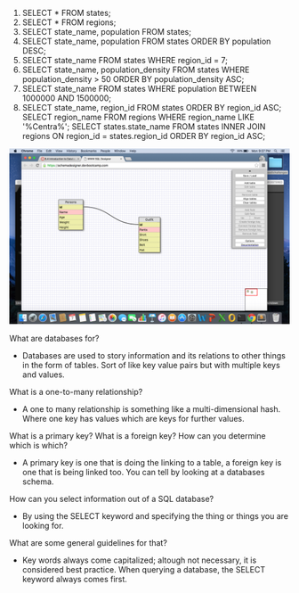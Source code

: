 1. SELECT * FROM states;
2. SELECT * FROM regions;
3. SELECT state_name, population FROM states;
4. SELECT state_name, population FROM states ORDER BY population DESC;
5. SELECT state_name FROM states WHERE region_id = 7;
6. SELECT state_name, population_density FROM states WHERE population_density > 50 ORDER BY population_density ASC;
7. SELECT state_name FROM states  WHERE population BETWEEN  1000000 AND 1500000;
8. SELECT state_name, region_id FROM states ORDER BY region_id ASC;
SELECT region_name FROM regions WHERE region_name LIKE '%Centra%';
SELECT states.state_name FROM states INNER JOIN regions ON region_id  = states.region_id ORDER BY region_id ASC;

![Schema Screenshot](schema_screenshot.png)

What are databases for?
- Databases are used to story information and its relations to other things in the form of tables. Sort of like key value pairs but with multiple keys and values.

What is a one-to-many relationship?
- A one to many relationship is something like a multi-dimensional hash. Where one key has values which are keys for further values.

What is a primary key? What is a foreign key? How can you determine which is which?
- A primary key is one that is doing the linking to a table, a foreign key is one that is being linked too. You can tell by looking at a databases schema.

How can you select information out of a SQL database?
- By using the SELECT keyword and specifying the thing or things you are looking for.

What are some general guidelines for that?
- Key words always come capitalized; altough not necessary, it is considered best practice. When querying a database, the SELECT keyword always comes first.
